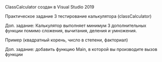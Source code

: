 ClassCalculator создан в Visual Studio 2019

Практическое задание 3 тестирование калькулятора (classCalculator)

Доп. задание: Калькулятор выполняет минимум 3 дополнительных функции помимо сложения, вычитания, деления и умножения.

Пример (квадратный корень, число в степени, факториал)

Доп. задание: добавить функцию Main, в которой вы производите вызов функции
